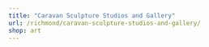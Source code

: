 ```yaml
---
title: "Caravan Sculpture Studios and Gallery"
url: /richmond/caravan-sculpture-studios-and-gallery/
shop: art
---
```

